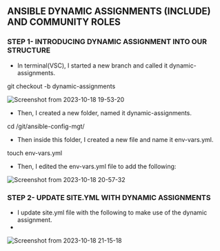 ## ANSIBLE DYNAMIC ASSIGNMENTS (INCLUDE) AND COMMUNITY ROLES

### STEP 1- INTRODUCING DYNAMIC ASSIGNMENT INTO OUR STRUCTURE
- In terminal(VSC), I started a new branch and called it dynamic-assignments.

git checkout -b dynamic-assignments
  
![Screenshot from 2023-10-18 19-53-20](https://github.com/AbooHamzah/darey.io-pbl/assets/108676700/fe9881f0-85f4-4c99-9a0f-a14adccd0ce8)

- Then, I created a new folder, named it dynamic-assignments.

cd /git/ansible-config-mgt/
  
- Then inside this folder, I created a new file and name it env-vars.yml.

touch env-vars.yml

- Then, I edited the env-vars.yml file to add the following:

![Screenshot from 2023-10-18 20-57-32](https://github.com/AbooHamzah/darey.io-pbl/assets/108676700/f888ab6c-8f6e-4242-b4e0-9471fab212a9)

### STEP 2- UPDATE SITE.YML WITH DYNAMIC ASSIGNMENTS
- I update site.yml file with the following to make use of the dynamic assignment.
- 
![Screenshot from 2023-10-18 21-15-18](https://github.com/AbooHamzah/darey.io-pbl/assets/108676700/097cbe7a-c9eb-4351-b478-26ed186e3c81)

   

